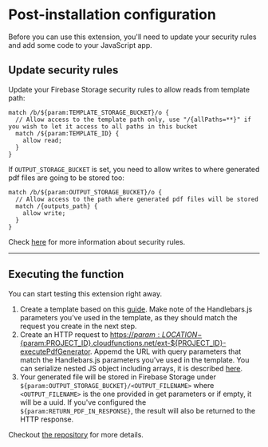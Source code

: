 # Post-installation configuration

Before you can use this extension, you'll need to update your security rules and add some code to your JavaScript app.

## Update security rules

Update your Firebase Storage security rules to allow reads from template path:

    match /b/${param:TEMPLATE_STORAGE_BUCKET}/o {
      // Allow access to the template path only, use "/{allPaths=**}" if you wish to let it access to all paths in this bucket
      match /${param:TEMPLATE_ID} {
        allow read;
      }
    }

If `OUTPUT_STORAGE_BUCKET` is set, you need to allow writes to where generated pdf files are going to be stored too:

    match /b/${param:OUTPUT_STORAGE_BUCKET}/o {
      // Allow access to the path where generated pdf files will be stored
      match /{outputs_path} {
        allow write;
      }
    }

Check [here](https://firebase.google.com/docs/storage/security) for more information about security rules.

***

## Executing the function

You can start testing this extension right away.

1.  Create a template based on this [guide](https://github.com/sassanh/template-to-pdf/blob/main/pdf-generator/PREINSTALL.md). Make note of the Handlebars.js parameters you've used in the template, as they should match the request you create in the next step.
2.  Create an HTTP request to [https://${param:LOCATION}-${param:PROJECT\_ID}.cloudfunctions.net/ext-${PROJECT\_ID}-executePdfGenerator]().
    Appemd the URL with query parameters that match the Handlebars.js parameters you've used in the template. You can serialize nested JS object including arrays, it is described [here](https://www.npmjs.com/package/qs).
3.  Your generated file will be stored in Firebase Storage under `${param:OUTPUT_STORAGE_BUCKET}/<OUTPUT_FILENAME>` where `<OUTPUT_FILENAME>` is the one provided in get parameters or if empty, it will be a uuid.
    If you've configured the `${param:RETURN_PDF_IN_RESPONSE}`, the result will also be returned to the HTTP response.

Checkout [the repository](https://github.com/sassanh/template-to-pdf) for more details.
